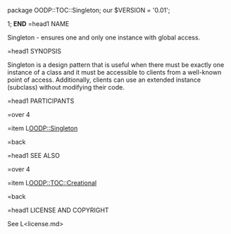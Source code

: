package OODP::TOC::Singleton;
our $VERSION = '0.01';

1;
__END__
=head1 NAME

Singleton - ensures one and only one instance with global access.

=head1 SYNOPSIS

Singleton is a design pattern that is useful when there must be exactly one
instance of a class and it must be accessible to clients from a well-known
point of access. Additionally, clients can use an extended instance (subclass)
without modifying their code.

=head1 PARTICIPANTS

=over 4

=item L<OODP::Singleton>

=back

=head1 SEE ALSO

=over 4

=item L<OODP::TOC::Creational>

=back

=head1 LICENSE AND COPYRIGHT

See L<license.md>
